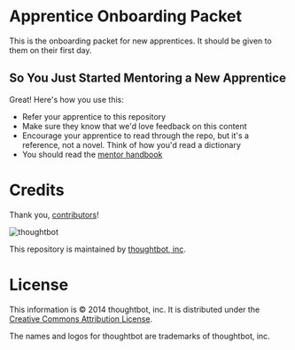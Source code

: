 # Apprentice Onboarding Packet

This is the onboarding packet for new apprentices. It should be given to them on
their first day.

## So You Just Started Mentoring a New Apprentice

Great! Here's how you use this:

* Refer your apprentice to this repository
* Make sure they know that we'd love feedback on this content
* Encourage your apprentice to read through the repo, but it's a reference, not
  a novel. Think of how you'd read a dictionary
* You should read the [mentor handbook](mentor-handbook.md)

# Credits

Thank you, [contributors](https://github.com/thoughtbot/apprenticeship/graphs/contributors)!

![thoughtbot](http://presskit.thoughtbot.com/images/thoughtbot-logo-for-readmes.svg)

This repository is maintained by [thoughtbot, inc](http://thoughtbot.com).

# License

This information is © 2014 thoughtbot, inc. It is distributed under the [Creative Commons
Attribution License](http://creativecommons.org/licenses/by/3.0/).

The names and logos for thoughtbot are trademarks of thoughtbot, inc.
